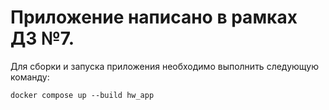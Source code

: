 # Приложение написано в рамках ДЗ №7.


Для сборки и запуска приложения необходимо выполнить следующую команду:

```shell
docker compose up --build hw_app
```